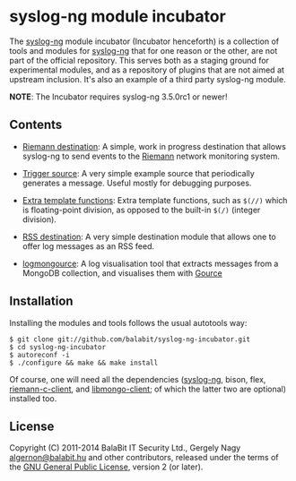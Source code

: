 syslog-ng module incubator
==========================

The [syslog-ng][sng] module incubator (Incubator henceforth) is a
collection of tools and modules for [syslog-ng][sng] that for one
reason or the other, are not part of the official repository. This
serves both as a staging ground for experimental modules, and as a
repository of plugins that are not aimed at upstream inclusion. It's
also an example of a third party syslog-ng module.

 [sng]: https://github.com/balabit/syslog-ng

**NOTE**: The Incubator requires syslog-ng 3.5.0rc1 or newer!

Contents
--------

 * [Riemann destination][sng:riemann]: A simple, work in progress
   destination that allows syslog-ng to send events to the
   [Riemann](http://riemann.io/) network monitoring system.

   [sng:riemann]: https://github.com/balabit/syslog-ng-incubator/tree/master/modules/riemann/

 * [Trigger source][sng:trigger]: A very simple example source that
   periodically generates a message. Useful mostly for debugging
   purposes.

   [sng:trigger]: https://github.com/balabit/syslog-ng-incubator/tree/master/modules/trigger-source/

 * [Extra template functions][sng:bf+]: Extra template functions, such
   as `$(//)` which is floating-point division, as opposed to the
   built-in `$(/)` (integer division).

   [sng:bf+]: https://github.com/balabit/syslog-ng-incubator/tree/master/modules/basicfuncs-plus/

 * [RSS destination][sng:rss]: A very simple destination module that
   allows one to offer log messages as an RSS feed.

   [sng:rss]: https://github.com/balabit/syslog-ng-incubator/tree/master/modules/rss/

 * [logmongource][sng:mongource]: A log visualisation tool that
   extracts messages from a MongoDB collection, and visualises them
   with [Gource](https://code.google.com/p/gource/)

   [sng:mongource]: https://github.com/balabit/syslog-ng-incubator/tree/master/tools/visualize/

Installation
------------

Installing the modules and tools follows the usual autotools way:

    $ git clone git://github.com/balabit/syslog-ng-incubator.git
    $ cd syslog-ng-incubator
    $ autoreconf -i
    $ ./configure && make && make install

Of course, one will need all the dependencies ([syslog-ng][sng],
bison, flex, [riemann-c-client][lrc], and [libmongo-client][lmc]; of
which the latter two are optional) installed too.

 [lrc]: https://github.com/algernon/riemann-c-client
 [lmc]: https://github.com/algernon/libmongo-client

License
-------

Copyright (C) 2011-2014 BalaBit IT Security Ltd., Gergely Nagy
<algernon@balabit.hu> and other contributors, released under the terms
of the [GNU General Public License][gpl], version 2 (or later).

 [gpl]: http://www.gnu.org/licenses/gpl-2.0.html
